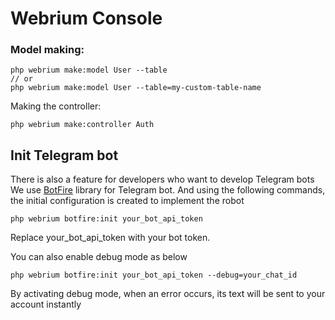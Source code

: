 # Webrium Console


### Model making:
```
php webrium make:model User --table
// or
php webrium make:model User --table=my-custom-table-name
```

Making the controller:

```
php webrium make:controller Auth
```

## Init Telegram bot
There is also a feature for developers who want to develop Telegram bots
We use [BotFire](github.com/botfire/botfire/) library for Telegram bot. And using the following commands, the initial configuration is created to implement the robot

```
php webrium botfire:init your_bot_api_token
```
Replace your_bot_api_token with your bot token.

You can also enable debug mode as below

```
php webrium botfire:init your_bot_api_token --debug=your_chat_id
```
By activating debug mode, when an error occurs, its text will be sent to your account instantly

